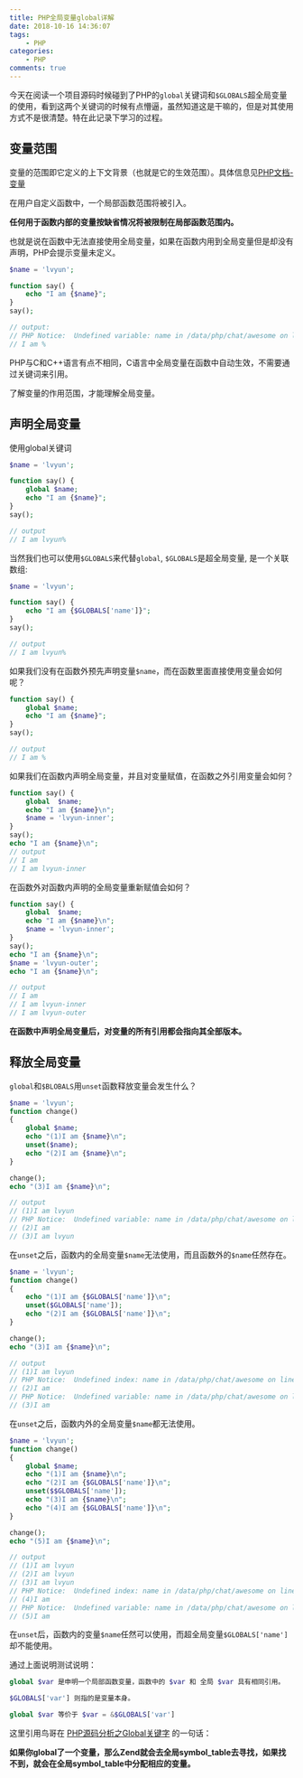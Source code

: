 ```yaml
---
title: PHP全局变量global详解
date: 2018-10-16 14:36:07
tags:
    - PHP
categories:
    - PHP
comments: true
---
```

今天在阅读一个项目源码时候碰到了PHP的`global`关键词和`$GLOBALS`超全局变量的使用，看到这两个关键词的时候有点懵逼，虽然知道这是干嘛的，但是对其使用方式不是很清楚。特在此记录下学习的过程。

## 变量范围

变量的范围即它定义的上下文背景（也就是它的生效范围）。具体信息见[PHP文档-变量](http://php.net/manual/zh/language.variables.scope.php)

在用户自定义函数中，一个局部函数范围将被引入。

**任何用于函数内部的变量按缺省情况将被限制在局部函数范围内。**

也就是说在函数中无法直接使用全局变量，如果在函数内用到全局变量但是却没有声明，PHP会提示变量未定义。
```php
$name = 'lvyun';

function say() {
    echo "I am {$name}";
}
say();

// output:
// PHP Notice:  Undefined variable: name in /data/php/chat/awesome on line 5
// I am %
```

PHP与C和C++语言有点不相同，C语言中全局变量在函数中自动生效，不需要通过关键词来引用。

了解变量的作用范围，才能理解全局变量。

## 声明全局变量

使用global关键词
```php
$name = 'lvyun';

function say() {
    global $name;
    echo "I am {$name}";
}
say();

// output
// I am lvyun%
```

当然我们也可以使用`$GLOBALS`来代替`global`, `$GLOBALS`是超全局变量, 是一个关联数组:
```php
$name = 'lvyun';

function say() {
    echo "I am {$GLOBALS['name']}";
}
say();

// output
// I am lvyun%
```

如果我们没有在函数外预先声明变量`$name`，而在函数里面直接使用变量会如何呢？

```php
function say() {
    global $name;
    echo "I am {$name}";
}
say();

// output
// I am %
```

如果我们在函数内声明全局变量，并且对变量赋值，在函数之外引用变量会如何？

```php
function say() {
    global  $name;
    echo "I am {$name}\n";
    $name = 'lvyun-inner';
}
say();
echo "I am {$name}\n";
// output
// I am
// I am lvyun-inner
```

在函数外对函数内声明的全局变量重新赋值会如何？
```php
function say() {
    global  $name;
    echo "I am {$name}\n";
    $name = 'lvyun-inner';
}
say();
echo "I am {$name}\n";
$name = 'lvyun-outer';
echo "I am {$name}\n";

// output
// I am
// I am lvyun-inner
// I am lvyun-outer
```

**在函数中声明全局变量后，对变量的所有引用都会指向其全部版本。**

## 释放全局变量

`global`和`$BLOBALS`用`unset`函数释放变量会发生什么？

```php
$name = 'lvyun';
function change()
{
    global $name;
    echo "(1)I am {$name}\n";
    unset($name);
    echo "(2)I am {$name}\n";
}

change();
echo "(3)I am {$name}\n";

// output
// (1)I am lvyun
// PHP Notice:  Undefined variable: name in /data/php/chat/awesome on line 49
// (2)I am
// (3)I am lvyun
```

在`unset`之后，函数内的全局变量`$name`无法使用，而且函数外的`$name`任然存在。

```php
$name = 'lvyun';
function change()
{
    echo "(1)I am {$GLOBALS['name']}\n";
    unset($GLOBALS['name']);
    echo "(2)I am {$GLOBALS['name']}\n";
}

change();
echo "(3)I am {$name}\n";

// output
// (1)I am lvyun
// PHP Notice:  Undefined index: name in /data/php/chat/awesome on line 61
// (2)I am
// PHP Notice:  Undefined variable: name in /data/php/chat/awesome on line 65
// (3)I am
```

在`unset`之后，函数内外的全局变量`$name`都无法使用。

```php
$name = 'lvyun';
function change()
{
    global $name;
    echo "(1)I am {$name}\n";
    echo "(2)I am {$GLOBALS['name']}\n";
    unset($$GLOBALS['name']);
    echo "(3)I am {$name}\n";
    echo "(4)I am {$GLOBALS['name']}\n";
}

change();
echo "(5)I am {$name}\n";

// output
// (1)I am lvyun
// (2)I am lvyun
// (3)I am lvyun
// PHP Notice:  Undefined index: name in /data/php/chat/awesome on line 75
// (4)I am
// PHP Notice:  Undefined variable: name in /data/php/chat/awesome on line 79
// (5)I am
```

在`unset`后，函数内的变量`$name`任然可以使用，而超全局变量`$GLOBALS['name']`却不能使用。

通过上面说明测试说明：
```php
global $var 是申明一个局部函数变量，函数中的 $var 和 全局 $var 具有相同引用。

$GLOBALS['var'] 则指的是变量本身。

global $var 等价于 $var = &$GLOBALS['var']
```

这里引用鸟哥在 [PHP源码分析之Global关键字](http://www.laruence.com/2008/08/24/377.html) 的一句话：

**如果你global了一个变量，那么Zend就会去全局symbol_table去寻找，如果找不到，就会在全局symbol_table中分配相应的变量。**
